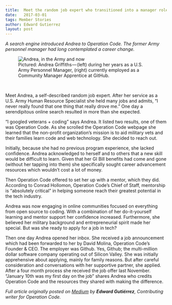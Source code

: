 ```yaml
---
title:  Meet the random job expert who transitioned into a manager role in Silicon Valley
date:   2017-03-01
tags: Member Stories
author: Edward Gutierrez
layout: post
---
```

_A search engine introduced Andrea to Operation Code. The former Army personnel manager had long contemplated a career change._

<figure class="image-container">
    <img src="https://cdn-images-1.medium.com/max/800/1*bEzDEUDwgzHZ7Z1swL-96Q.jpeg" alt="Andrea, in the Army and now"/>
    <figcaption>Pictured: Andrea Griffiths — (left) during her years as a U.S. Army Personnel Manager, (right) currently employed as a Community Manager Apprentice at GitHub.</figcaption>
</figure>
<br>

Meet Andrea, a self-described random job expert. After her service as a U.S. Army Human Resource Specialist she held many jobs and admits, “I never really found that one thing that really drove me.” One day a serendipitous online search resulted in more than she expected. 

“I googled veterans + coding” says Andrea. It listed two results, one of them was Operation Code. As she scrolled the Operation Code webpage she learned that the non-profit organization’s mission is to aid military vets and their families learn code and web technology. She decided to reach out.

Initially, because she had no previous program experience, she lacked confidence. 
Andrea acknowledged to herself and to others that a new skill would be difficult to learn. Given that her GI Bill benefits had come and gone (without her tapping into them) she specifically sought career advancement resources which wouldn’t cost a lot of money.

Then Operation Code offered to set her up with a mentor, which they did. According to Conrad Hollomon, Operation Code’s Chief of Staff, mentorship is “absolutely critical” in helping someone reach their greatest potential in the tech industry.

Andrea was now engaging in online communities focused on everything from open source to coding. With a combination of her do-it-yourself learning and mentor support her confidence increased. Furthermore, she believed her military background and entrepreneurial spirit made her special. But was she ready to apply for a job in tech?

Then one day Andrea opened her inbox. She received a job announcement which had been forwarded to her by David Molina, Operation Code’s Founder & CEO. The employer was Github. Yes, Github; the multi-million dollar software company operating out of Silicon Valley. She was initially apprehensive about applying, mainly for family reasons. But after careful consideration and conversations with her supportive partner, she applied. After a four month process she received the job offer last November. “January 10th was my first day on the job” shares Andrea who credits Operation Code and the resources they shared with making the difference.

_Full article originally posted on [Medium](https://medium.com/operation-code/meet-the-random-job-expert-who-transitioned-into-a-manager-role-in-silicon-valley-ff0d281cc8#.g3l2sef9m) by **Edward Gutiérrez**, Contributing writer for Operation Code._
